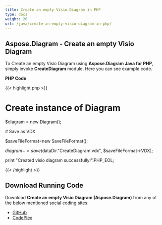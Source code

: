 ```yaml
---
title: Create an empty Visio Diagram in PHP
type: docs
weight: 20
url: /java/create-an-empty-visio-diagram-in-php/
---
```


## **Aspose.Diagram - Create an empty Visio Diagram**
To Create an empty Visio Diagram using **Aspose.Diagram Java for PHP**, simply invoke **CreateDiagram** module. Here you can see example code.

**PHP Code**

{{< highlight php >}}

 # Create instance of Diagram

$diagram = new Diagram();

\# Save as VDX

$saveFileFormat=new SaveFileFormat();

$diagram->save($dataDir."CreateDiagram.vdx", $saveFileFormat->VDX);

print "Created visio diagram successfully!".PHP_EOL;

{{< /highlight >}}
## **Download Running Code**
Download **Create an empty Visio Diagram (Aspose.Diagram)** from any of the below mentioned social coding sites:

- [GitHub](https://github.com/asposediagram/Aspose.Diagram-for-Java/blob/master/Plugins/Aspose_Diagram_Java_for_PHP/src/aspose/diagram/WorkingwithDiagrams/CreateDiagram.php)
- [CodePlex](https://asposediagramjavaphp.codeplex.com/SourceControl/latest#src/aspose/diagram/WorkingwithMasters/CheckPresenceOfMaster.php)
